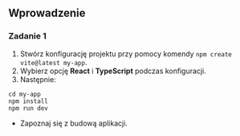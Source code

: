 ## Wprowadzenie

### Zadanie 1

1. Stwórz konfigurację projektu przy pomocy komendy `npm create vite@latest my-app`.
2. Wybierz opcję **React** i **TypeScript** podczas konfiguracji. 
3. Następnie:
```
cd my-app
npm install
npm run dev
```
- Zapoznaj się z budową aplikacji.

